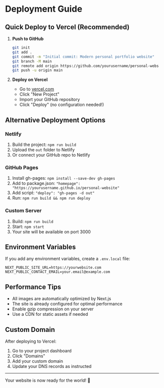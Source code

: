 # Deployment Guide

## Quick Deploy to Vercel (Recommended)

1. **Push to GitHub**

   ```bash
   git init
   git add .
   git commit -m "Initial commit: Modern personal portfolio website"
   git branch -M main
   git remote add origin https://github.com/yourusername/personal-website.git
   git push -u origin main
   ```

2. **Deploy on Vercel**
   - Go to [vercel.com](https://vercel.com)
   - Click "New Project"
   - Import your GitHub repository
   - Click "Deploy" (no configuration needed!)

## Alternative Deployment Options

### Netlify

1. Build the project: `npm run build`
2. Upload the `out` folder to Netlify
3. Or connect your GitHub repo to Netlify

### GitHub Pages

1. Install gh-pages: `npm install --save-dev gh-pages`
2. Add to package.json: `"homepage": "https://yourusername.github.io/personal-website"`
3. Add script: `"deploy": "gh-pages -d out"`
4. Run: `npm run build && npm run deploy`

### Custom Server

1. Build: `npm run build`
2. Start: `npm start`
3. Your site will be available on port 3000

## Environment Variables

If you add any environment variables, create a `.env.local` file:

```
NEXT_PUBLIC_SITE_URL=https://yourwebsite.com
NEXT_PUBLIC_CONTACT_EMAIL=your.email@example.com
```

## Performance Tips

- All images are automatically optimized by Next.js
- The site is already configured for optimal performance
- Enable gzip compression on your server
- Use a CDN for static assets if needed

## Custom Domain

After deploying to Vercel:

1. Go to your project dashboard
2. Click "Domains"
3. Add your custom domain
4. Update your DNS records as instructed

---

Your website is now ready for the world! 🚀
